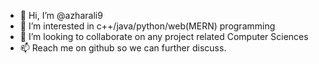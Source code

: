 - 👋 Hi, I’m @azharali9
- 👀 I’m interested in c++/java/python/web(MERN) programming
- 💞️ I’m looking to collaborate on any project related Computer Sciences
- 📫 Reach me on github so we can further discuss.

<!---
azharali9/azharali9 is a ✨ special ✨ repository because its `README.md` (this file) appears on your GitHub profile.
You can click the Preview link to take a look at your changes.
--->
